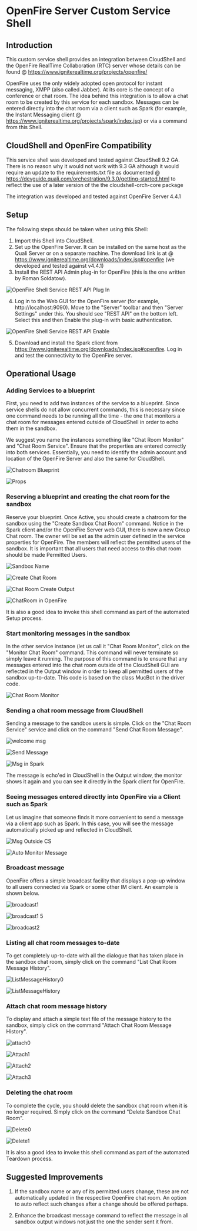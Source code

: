 # OpenFire Server Custom Service Shell

## Introduction
This custom service shell provides an integration between CloudShell and the OpenFire RealTime Collaboration (RTC) server whose details can be found @ https://www.igniterealtime.org/projects/openfire/

OpenFire uses the only widely adopted open protocol for instant messaging, XMPP (also called Jabber). At its core is the concept of a conference or chat room. The idea behind this integration is to allow a chat room to be created by this service for each sandbox. Messages can be entered directly into the chat room via a client such as Spark (for example, the Instant Messaging client @ https://www.igniterealtime.org/projects/spark/index.jsp) or via a command from this Shell. 

## CloudShell and OpenFire Compatibility
This service shell was developed and tested against CloudShell 9.2 GA. There is no reason why it would not work with 9.3 GA although it would require an update to the requirements.txt file as documented @ https://devguide.quali.com/orchestration/9.3.0/getting-started.html to reflect the use of a later version of the the cloudshell-orch-core package

The integration was developed and tested against OpenFire Server 4.4.1

## Setup
The following steps should be taken when using this Shell:
1. Import this Shell into CloudShell.
2. Set up the OpenFire Server. It can be installed on the same host as the Quali Server or on a separate machine. The download link is at @ https://www.igniterealtime.org/downloads/index.jsp#openfire (we developed and tested against v4.4.1)
3. Install the REST API Admin plug-in for OpenFire (this is the one written by Roman Soldatow).

![OpenFire Shell Service REST API Plug In](https://user-images.githubusercontent.com/18084644/66498529-23f95100-eab6-11e9-847d-d2006709a0b1.PNG)

4. Log in to the Web GUI for the OpenFire server (for example, http://localhost:9090). Move to the "Server" toolbar and then "Server Settings" under this. You should see "REST API" on the bottom left. Select this and then Enable the plug-in with basic authentication.

![OpenFire Shell Service REST API Enable](https://user-images.githubusercontent.com/18084644/66498860-b0a40f00-eab6-11e9-8676-3f0385ee367f.PNG)

5. Download and install the Spark client from https://www.igniterealtime.org/downloads/index.jsp#openfire. Log in and test the connectivity to the OpenFire server.

## Operational Usage
### Adding Services to a blueprint
First, you need to add two instances of the service to a blueprint. Since service shells do not allow concurrent commands, this is necessary since one command needs to be running all the time - the one that monitors a chat room for messages entered outside of CloudShell in order to echo them in the sandbox.

We suggest you name the instances something like "Chat Room Monitor" and "Chat Room Service". Ensure that the properties are entered correctly into both services. Essentially, you need to identify the admin account and location of the OpenFire Server and also the same for CloudShell.

![Chatroom Blueprint](https://user-images.githubusercontent.com/18084644/66499146-25774900-eab7-11e9-9e42-bf93d9c319b7.PNG)

![Props](https://user-images.githubusercontent.com/18084644/66503499-4e034100-eabf-11e9-8451-cf7e2e7fa97b.PNG)

### Reserving a blueprint and creating the chat room for the sandbox
Reserve your blueprint. Once Active, you should create a chatroom for the sandbox using the "Create Sandbox Chat Room" command. Notice in the Spark client and/or the OpenFire Server web GUI, there is now a new Group Chat room. The owner will be set as the admin user defined in the service properties for OpenFire. The members will reflect the permitted users of the sandbox. It is important that all users that need access to this chat room should be made Permitted Users.

![Sandbox Name](https://user-images.githubusercontent.com/18084644/66499702-3b393e00-eab8-11e9-91c5-756ebc351ed9.PNG)

![Create Chat Room](https://user-images.githubusercontent.com/18084644/66499494-db429780-eab7-11e9-84c3-03a69511cd8a.PNG)

![Chat Room Create Output](https://user-images.githubusercontent.com/18084644/66499590-04632800-eab8-11e9-9281-dd8e5550b2b7.PNG)

![ChatRoom in OpenFire](https://user-images.githubusercontent.com/18084644/66499738-4b511d80-eab8-11e9-8e51-0af94f8ba874.PNG)

It is also a good idea to invoke this shell command as part of the automated Setup process.

### Start monitoring messages in the sandbox
In the other service instance (let us call it "Chat Room Monitor", click on the "Monitor Chat Room" command. This command will never terminate so simply leave it running. The purpose of this command is to ensure that any messages entered into the chat room outside of the CloudShell GUI are reflected in the Output window in order to keep all permitted users of the sandbox up-to-date. This code is based on the class MucBot in the driver code.

![Chat Room Monitor](https://user-images.githubusercontent.com/18084644/66500258-1e513a80-eab9-11e9-8f94-f42312903ac7.PNG)

### Sending a chat room message from CloudShell
Sending a message to the sandbox users is simple. Click on the "Chat Room Service" service and click on the command "Send Chat Room Message".

![welcome msg](https://user-images.githubusercontent.com/18084644/66500532-99b2ec00-eab9-11e9-86aa-997bcde12e67.PNG)

![Send Message](https://user-images.githubusercontent.com/18084644/66500765-03cb9100-eaba-11e9-963c-c687d52ea306.PNG)

![Msg in Spark](https://user-images.githubusercontent.com/18084644/66500977-72a8ea00-eaba-11e9-9ba3-96299a62b1e7.PNG)

The message is echo'ed in CloudShell in the Output window, the monitor shows it again and you can see it directly in the Spark client for OpenFire.

### Seeing messages entered directly into OpenFire via a Client such as Spark

Let us imagine that someone finds it more convenient to send a message via a client app such as Spark. In this case, you will see the message automatically picked up and reflected in CloudShell.

![Msg Outside CS](https://user-images.githubusercontent.com/18084644/66501326-1c887680-eabb-11e9-9d36-83416d002ecd.PNG)

![Auto Monitor Message](https://user-images.githubusercontent.com/18084644/66501510-712bf180-eabb-11e9-8752-eced9d5329e2.PNG)

### Broadcast message

OpenFire offers a simple broadcast facility that displays a pop-up window to all users connected via Spark or some other IM client. An example is shown below.

![broadcast1](https://user-images.githubusercontent.com/18084644/66501987-5d34bf80-eabc-11e9-941e-7f4ae46f4747.PNG)

![broadcast1 5](https://user-images.githubusercontent.com/18084644/66502253-ce747280-eabc-11e9-8986-19d1c9a7dd2c.PNG)

![broadcast2](https://user-images.githubusercontent.com/18084644/66502142-9f5e0100-eabc-11e9-89f4-511e04b4da6c.PNG)

### Listing all chat room messages to-date

To get completely up-to-date with all the dialogue that has taken place in the sandbox chat room, simply click on the command "List Chat Room Message History". 

![ListMessageHistory0](https://user-images.githubusercontent.com/18084644/66503154-94a46b80-eabe-11e9-9879-a5843e362498.PNG)

![ListMessageHistory](https://user-images.githubusercontent.com/18084644/66502807-e7c9ee80-eabd-11e9-8fc6-62515ff3539d.PNG)

### Attach chat room message history

To display and attach a simple text file of the message history to the sandbox, simply click on the command "Attach Chat Room Message History". 

![attach0](https://user-images.githubusercontent.com/18084644/66503340-f1a02180-eabe-11e9-8622-183ddf417379.PNG)

![Attach1](https://user-images.githubusercontent.com/18084644/66503356-fa90f300-eabe-11e9-8973-f765d12dc18b.PNG)

![Attach2](https://user-images.githubusercontent.com/18084644/66503671-b2be9b80-eabf-11e9-93b7-8e66d484da63.PNG)

![Attach3](https://user-images.githubusercontent.com/18084644/66503675-b4885f00-eabf-11e9-8e31-ba89d7abd426.PNG)

### Deleting the chat room

To complete the cycle, you should delete the sandbox chat room when it is no longer required. Simply click on the command "Delete Sandbox Chat Room".

![Delete0](https://user-images.githubusercontent.com/18084644/66503925-0cbf6100-eac0-11e9-92df-c96cb67e823b.PNG)

![Delete1](https://user-images.githubusercontent.com/18084644/66503928-0e892480-eac0-11e9-8286-7c8de9e301a5.PNG)

It is also a good idea to invoke this shell command as part of the automated Teardown process.

## Suggested Improvements
1. If the sandbox name or any of its permitted users change, these are not automatically updated in the respective OpenFire chat room. An option to auto reflect such changes after a change should be offered perhaps.

2. Enhance the broadcast message command to reflect the message in all sandbox output windows not just the one the sender sent it from.
